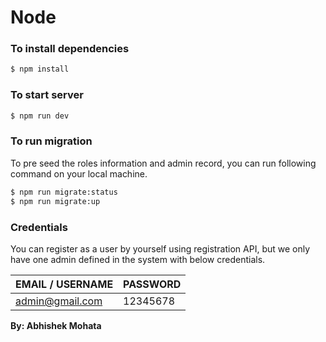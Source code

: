 # Node

### To install dependencies
```sh
$ npm install
```

### To start server
```sh
$ npm run dev
```

### To run migration
To pre seed the roles information and admin record, you can run following command on your local machine.
```sh
$ npm run migrate:status
$ npm run migrate:up
```

### Credentials
You can register as a user by yourself using registration API, but we only have one admin defined in the system with below credentials.

| EMAIL / USERNAME | PASSWORD |
| ------ | ------ |
| admin@gmail.com | 12345678 |


**By: Abhishek Mohata**
